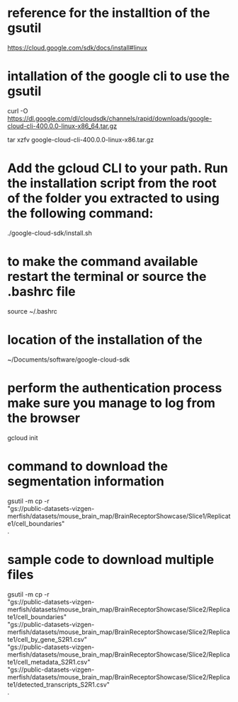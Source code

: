 # reference for the installtion of the gsutil
https://cloud.google.com/sdk/docs/install#linux

# intallation of the google cli to use the gsutil
curl -O https://dl.google.com/dl/cloudsdk/channels/rapid/downloads/google-cloud-cli-400.0.0-linux-x86_64.tar.gz

tar xzfv google-cloud-cli-400.0.0-linux-x86.tar.gz

# Add the gcloud CLI to your path. Run the installation script from the root of the folder you extracted to using the following command:
./google-cloud-sdk/install.sh

# to make the command available restart the terminal or source the .bashrc file
source ~/.bashrc

# location of the installation of the 
~/Documents/software/google-cloud-sdk

# perform the authentication process make sure you manage to log from the browser
gcloud init

# command to download the segmentation information
gsutil -m cp -r \
  "gs://public-datasets-vizgen-merfish/datasets/mouse_brain_map/BrainReceptorShowcase/Slice1/Replicate1/cell_boundaries" \
  .

# sample code to download multiple files
gsutil -m cp -r \
  "gs://public-datasets-vizgen-merfish/datasets/mouse_brain_map/BrainReceptorShowcase/Slice2/Replicate1/cell_boundaries" \
  "gs://public-datasets-vizgen-merfish/datasets/mouse_brain_map/BrainReceptorShowcase/Slice2/Replicate1/cell_by_gene_S2R1.csv" \
  "gs://public-datasets-vizgen-merfish/datasets/mouse_brain_map/BrainReceptorShowcase/Slice2/Replicate1/cell_metadata_S2R1.csv" \
  "gs://public-datasets-vizgen-merfish/datasets/mouse_brain_map/BrainReceptorShowcase/Slice2/Replicate1/detected_transcripts_S2R1.csv" \
  .
